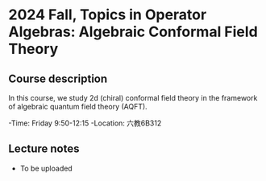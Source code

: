 # 2024 Fall, Topics in Operator Algebras: Algebraic Conformal Field Theory


## Course description

In this course, we study 2d (chiral) conformal field theory in the framework of algebraic quantum field theory (AQFT).


-Time: Friday 9:50-12:15
-Location: 六教6B312




## Lecture notes
- To be uploaded




